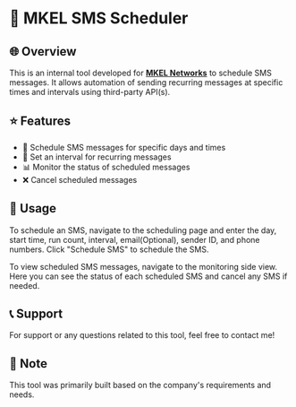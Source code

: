 # 📱 MKEL SMS Scheduler

## 🌐 Overview

This is an internal tool developed for [**MKEL Networks**](https://www.mkelnetworks.com) to schedule SMS messages. It allows automation of sending recurring messages at specific times and intervals using third-party API(s).

## ⭐ Features

- 📅 Schedule SMS messages for specific days and times
- 🔁 Set an interval for recurring messages
- 📊 Monitor the status of scheduled messages
- ❌ Cancel scheduled messages

## 🚀 Usage

To schedule an SMS, navigate to the scheduling page and enter the day, start time, run count, interval, email(Optional), sender ID, and phone numbers. Click "Schedule SMS" to schedule the SMS.

To view scheduled SMS messages, navigate to the monitoring side view. Here you can see the status of each scheduled SMS and cancel any SMS if needed.

## 📞 Support

For support or any questions related to this tool, feel free to contact me!

## 📝 Note

This tool was primarily built based on the company's requirements and needs.
